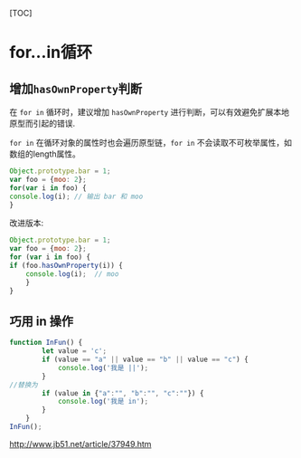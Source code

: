 [TOC]

# for…in循环

## 增加`hasOwnProperty`判断

在 `for in` 循环时，建议增加 `hasOwnProperty` 进行判断，可以有效避免扩展本地原型而引起的错误.

`for in` 在循环对象的属性时也会遍历原型链，`for in` 不会读取不可枚举属性，如数组的length属性。

```js
Object.prototype.bar = 1; 
var foo = {moo: 2}; 
for(var i in foo) { 
console.log(i); // 输出 bar 和 moo 
} 
```

改进版本:

```js
Object.prototype.bar = 1; 
var foo = {moo: 2}; 
for (var i in foo) { 
if (foo.hasOwnProperty(i)) { 
  	console.log(i);  // moo
	} 
} 
```



## 巧用 in 操作

```js
function InFun() {
        let value = 'c';
        if (value == "a" || value == "b" || value == "c") {
            console.log('我是 ||');
        }
//替换为
        if (value in {"a":"", "b":"", "c":""}) {
            console.log('我是 in');
        }
    }
InFun();

```





http://www.jb51.net/article/37949.htm

